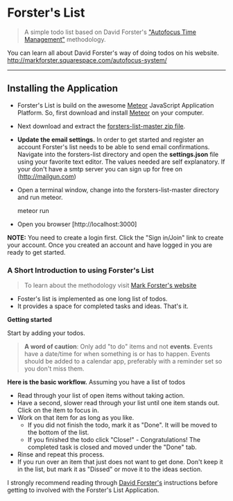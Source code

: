 # Forster's List

> A simple todo list based on David Forster's ["Autofocus Time Management"](http://markforster.squarespace.com/autofocus-system/)  methodology.

You can learn all about David Forster's way of doing todos on his website. http://markforster.squarespace.com/autofocus-system/

---

## Installing the Application
- Forster's List is build on the awesome [Meteor](http://meteor.com)  JavaScript Application Platform. So, first download and install [Meteor](http://meteor.com) on your computer.

- Next download and extract the [forsters-list-master zip file](https://github.com/ohpreis/forsters-list/archive/master.zip).

- **Update the email settings.** In order to get started and register an account Forster's list needs to be able to send email confirmations.
Navigate into the forsters-list directory and open the **settings.json** file using your favorite text editor. The values needed are self explanatory.
If your don't have a smtp server you can sign up for free on (http://mailgun.com)

- Open a terminal window, change into the forsters-list-master directory and run meteor.

    meteor run

- Open you browser [http://localhost:3000]

**NOTE:** You need to create a login first. Click the "Sign in/Join" link to create your account. Once you created an account and have logged in you are ready to get started.


### A Short Introduction to using Forster's List
>To learn about the methodology visit [Mark Forster's website](http://markforster.squarespace.com/autofocus-system/)


* Foster's list is implemented as one long list of todos.
* It provides a space for completed tasks and ideas. That's it.

**Getting started**

Start by adding your todos.

> **A word of caution**: Only add "to do" items and not **events**. Events have a date/time for when something is or has to happen. Events should be added to a calendar app, preferably with a reminder set so you don't miss them.


**Here is the basic workflow.**
Assuming you have a list of todos

* Read through your list of open items without taking action.
* Have a second, slower read through your list until one item stands out.  Click on the item to focus in.
* Work on that item for as long as you like.
  * If you did not finish the todo, mark it as "Done". It will be moved to the bottom of the list.
  * If you finished the todo click "Close!" - Congratulations! The completed task is closed and moved under the "Done" tab.
* Rinse and repeat this process.
* If you run over an item that just does not want to get done. Don't keep it in the list,  but mark it as "Dissed" or move it to the ideas section.

I strongly recommend reading through [David Forster's](http://markforster.squarespace.com/autofocus-system/) instructions before getting to involved with the Forster's List Application.
